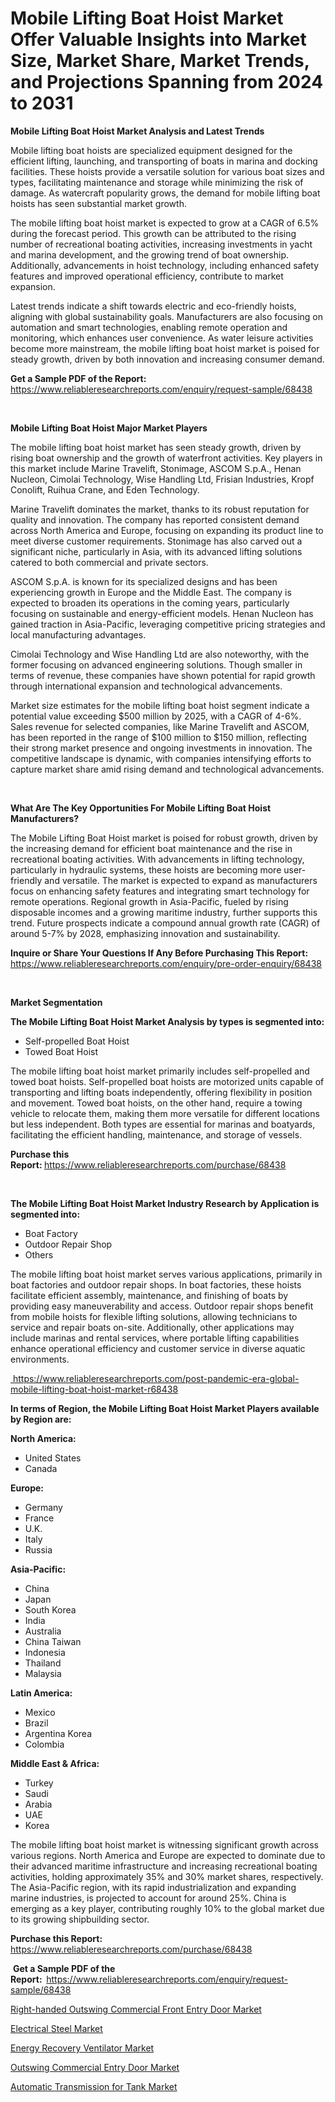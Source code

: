 <p><h1>Mobile Lifting Boat Hoist Market Offer Valuable Insights into Market Size, Market Share, Market Trends, and Projections Spanning from 2024 to 2031</h1></p><p><strong>Mobile Lifting Boat Hoist Market Analysis and Latest Trends</strong></p>
<p><p>Mobile lifting boat hoists are specialized equipment designed for the efficient lifting, launching, and transporting of boats in marina and docking facilities. These hoists provide a versatile solution for various boat sizes and types, facilitating maintenance and storage while minimizing the risk of damage. As watercraft popularity grows, the demand for mobile lifting boat hoists has seen substantial market growth.</p><p>The mobile lifting boat hoist market is expected to grow at a CAGR of 6.5% during the forecast period. This growth can be attributed to the rising number of recreational boating activities, increasing investments in yacht and marina development, and the growing trend of boat ownership. Additionally, advancements in hoist technology, including enhanced safety features and improved operational efficiency, contribute to market expansion.</p><p>Latest trends indicate a shift towards electric and eco-friendly hoists, aligning with global sustainability goals. Manufacturers are also focusing on automation and smart technologies, enabling remote operation and monitoring, which enhances user convenience. As water leisure activities become more mainstream, the mobile lifting boat hoist market is poised for steady growth, driven by both innovation and increasing consumer demand.</p></p>
<p><strong>Get a Sample PDF of the Report:&nbsp;</strong> <a href="https://www.reliableresearchreports.com/enquiry/request-sample/68438?utm_campaign=40&utm_medium=2&utm_source=Github&utm_content=ia&utm_term=31102024&utm_id=mobile-lifting-boat-hoist">https://www.reliableresearchreports.com/enquiry/request-sample/68438</a></p>
<p>&nbsp;</p>
<p><strong>Mobile Lifting Boat Hoist Major Market Players</strong></p>
<p><p>The mobile lifting boat hoist market has seen steady growth, driven by rising boat ownership and the growth of waterfront activities. Key players in this market include Marine Travelift, Stonimage, ASCOM S.p.A., Henan Nucleon, Cimolai Technology, Wise Handling Ltd, Frisian Industries, Kropf Conolift, Ruihua Crane, and Eden Technology.</p><p>Marine Travelift dominates the market, thanks to its robust reputation for quality and innovation. The company has reported consistent demand across North America and Europe, focusing on expanding its product line to meet diverse customer requirements. Stonimage has also carved out a significant niche, particularly in Asia, with its advanced lifting solutions catered to both commercial and private sectors.</p><p>ASCOM S.p.A. is known for its specialized designs and has been experiencing growth in Europe and the Middle East. The company is expected to broaden its operations in the coming years, particularly focusing on sustainable and energy-efficient models. Henan Nucleon has gained traction in Asia-Pacific, leveraging competitive pricing strategies and local manufacturing advantages.</p><p>Cimolai Technology and Wise Handling Ltd are also noteworthy, with the former focusing on advanced engineering solutions. Though smaller in terms of revenue, these companies have shown potential for rapid growth through international expansion and technological advancements.</p><p>Market size estimates for the mobile lifting boat hoist segment indicate a potential value exceeding $500 million by 2025, with a CAGR of 4-6%. Sales revenue for selected companies, like Marine Travelift and ASCOM, has been reported in the range of $100 million to $150 million, reflecting their strong market presence and ongoing investments in innovation. The competitive landscape is dynamic, with companies intensifying efforts to capture market share amid rising demand and technological advancements.</p></p>
<p>&nbsp;</p>
<p><strong>What Are The Key Opportunities For Mobile Lifting Boat Hoist Manufacturers?</strong></p>
<p><p>The Mobile Lifting Boat Hoist market is poised for robust growth, driven by the increasing demand for efficient boat maintenance and the rise in recreational boating activities. With advancements in lifting technology, particularly in hydraulic systems, these hoists are becoming more user-friendly and versatile. The market is expected to expand as manufacturers focus on enhancing safety features and integrating smart technology for remote operations. Regional growth in Asia-Pacific, fueled by rising disposable incomes and a growing maritime industry, further supports this trend. Future prospects indicate a compound annual growth rate (CAGR) of around 5-7% by 2028, emphasizing innovation and sustainability.</p></p>
<p><strong>Inquire or Share Your Questions If Any Before Purchasing This Report:</strong> <a href="https://www.reliableresearchreports.com/enquiry/pre-order-enquiry/68438?utm_campaign=40&utm_medium=2&utm_source=Github&utm_content=ia&utm_term=31102024&utm_id=mobile-lifting-boat-hoist">https://www.reliableresearchreports.com/enquiry/pre-order-enquiry/68438</a></p>
<p>&nbsp;</p>
<p><strong>Market Segmentation</strong></p>
<p><strong>The Mobile Lifting Boat Hoist Market Analysis by types is segmented into:</strong></p>
<p><ul><li>Self-propelled Boat Hoist</li><li>Towed Boat Hoist</li></ul></p>
<p><p>The mobile lifting boat hoist market primarily includes self-propelled and towed boat hoists. Self-propelled boat hoists are motorized units capable of transporting and lifting boats independently, offering flexibility in position and movement. Towed boat hoists, on the other hand, require a towing vehicle to relocate them, making them more versatile for different locations but less independent. Both types are essential for marinas and boatyards, facilitating the efficient handling, maintenance, and storage of vessels.</p></p>
<p><strong>Purchase this Report:&nbsp;</strong><a href="https://www.reliableresearchreports.com/purchase/68438?utm_campaign=40&utm_medium=2&utm_source=Github&utm_content=ia&utm_term=31102024&utm_id=mobile-lifting-boat-hoist">https://www.reliableresearchreports.com/purchase/68438</a></p>
<p>&nbsp;</p>
<p><strong>The Mobile Lifting Boat Hoist Market Industry Research by Application is segmented into:</strong></p>
<p><ul><li>Boat Factory</li><li>Outdoor Repair Shop</li><li>Others</li></ul></p>
<p><p>The mobile lifting boat hoist market serves various applications, primarily in boat factories and outdoor repair shops. In boat factories, these hoists facilitate efficient assembly, maintenance, and finishing of boats by providing easy maneuverability and access. Outdoor repair shops benefit from mobile hoists for flexible lifting solutions, allowing technicians to service and repair boats on-site. Additionally, other applications may include marinas and rental services, where portable lifting capabilities enhance operational efficiency and customer service in diverse aquatic environments.</p></p>
<p><a href="https://www.reliableresearchreports.com/post-pandemic-era-global-mobile-lifting-boat-hoist-market-r68438?utm_campaign=40&utm_medium=2&utm_source=Github&utm_content=ia&utm_term=31102024&utm_id=mobile-lifting-boat-hoist">&nbsp;https://www.reliableresearchreports.com/post-pandemic-era-global-mobile-lifting-boat-hoist-market-r68438</a></p>
<p><strong>In terms of Region, the Mobile Lifting Boat Hoist Market Players available by Region are:</strong></p>
<p>
    <p> <strong> North America: </strong>
        <ul>
            <li>United States</li>
            <li>Canada</li>
        </ul>
        </p> 
    <p> <strong> Europe: </strong>
        <ul>
            <li>Germany</li>
            <li>France</li>
            <li>U.K.</li>
            <li>Italy</li>
            <li>Russia</li>
        </ul>
        </p> 
    <p> <strong> Asia-Pacific: </strong>
        <ul>
            <li>China</li>
            <li>Japan</li>
            <li>South Korea</li>
            <li>India</li>
            <li>Australia</li>
            <li>China Taiwan</li>
            <li>Indonesia</li>
            <li>Thailand</li>
            <li>Malaysia</li>
        </ul>
        </p> 
    <p> <strong> Latin America: </strong>
        <ul>
            <li>Mexico</li>
            <li>Brazil</li>
            <li>Argentina Korea</li>
            <li>Colombia</li>
        </ul>
        </p> 
    <p> <strong> Middle East & Africa: </strong>
        <ul>
            <li>Turkey</li>
            <li>Saudi</li>
            <li>Arabia</li>
            <li>UAE</li>
            <li>Korea</li>
        </ul>
    </p>
    </p>
<p><p>The mobile lifting boat hoist market is witnessing significant growth across various regions. North America and Europe are expected to dominate due to their advanced maritime infrastructure and increasing recreational boating activities, holding approximately 35% and 30% market shares, respectively. The Asia-Pacific region, with its rapid industrialization and expanding marine industries, is projected to account for around 25%. China is emerging as a key player, contributing roughly 10% to the global market due to its growing shipbuilding sector.</p></p>
<p><strong>Purchase this Report: </strong><a href="https://www.reliableresearchreports.com/purchase/68438?utm_campaign=40&utm_medium=2&utm_source=Github&utm_content=ia&utm_term=31102024&utm_id=mobile-lifting-boat-hoist">https://www.reliableresearchreports.com/purchase/68438</a></p>
<p>&nbsp;<strong>Get a Sample PDF of the Report:&nbsp;&nbsp;</strong><a href="https://www.reliableresearchreports.com/enquiry/request-sample/68438?utm_campaign=40&utm_medium=2&utm_source=Github&utm_content=ia&utm_term=31102024&utm_id=mobile-lifting-boat-hoist">https://www.reliableresearchreports.com/enquiry/request-sample/68438</a></p>
<p><strong></strong></p>
<p><p><a href="https://www.linkedin.com/pulse/future-trends-global-right-handed-outswing-commercial-front-entry-ickuc?utm_campaign=40&utm_medium=2&utm_source=Github&utm_content=ia&utm_term=31102024&utm_id=mobile-lifting-boat-hoist">Right-handed Outswing Commercial Front Entry Door Market</a></p><p><a href="https://github.com/michaelhall412/Market-Research-Report-List-1/blob/main/electrical-steel-market.md?utm_campaign=40&utm_medium=2&utm_source=Github&utm_content=ia&utm_term=31102024&utm_id=mobile-lifting-boat-hoist">Electrical Steel Market</a></p><p><a href="https://github.com/darcy8m10dupre/Market-Research-Report-List-1/blob/main/energy-recovery-ventilator-market.md?utm_campaign=40&utm_medium=2&utm_source=Github&utm_content=ia&utm_term=31102024&utm_id=mobile-lifting-boat-hoist">Energy Recovery Ventilator Market</a></p><p><a href="https://www.linkedin.com/pulse/exploring-outswing-commercial-entry-door-market-dynamics-revenue-n9gje?utm_campaign=40&utm_medium=2&utm_source=Github&utm_content=ia&utm_term=31102024&utm_id=mobile-lifting-boat-hoist">Outswing Commercial Entry Door Market</a></p><p><a href="https://issuu.com/reportprime-2/docs/automatic-transmission-for-tank-mar_001945f84fadad?utm_campaign=40&utm_medium=2&utm_source=Github&utm_content=ia&utm_term=31102024&utm_id=mobile-lifting-boat-hoist">Automatic Transmission for Tank Market</a></p></p>